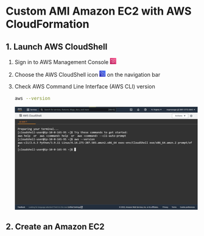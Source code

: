 # Custom AMI Amazon EC2 with AWS CloudFormation


## 1. Launch AWS CloudShell

1. Sign in to AWS Management Console <img src="https://github.com/t2yijaeho/Custom-AMI-EC2-with-CloudFormation/blob/matia/images/AWS%20Management%20Console.png?raw=true" width="16">

2. Choose the AWS CloudShell icon <img src="https://github.com/t2yijaeho/Custom-AMI-EC2-with-CloudFormation/blob/matia/images/AWS%20CloudShell.png?raw=true" width="16"> on the navigation bar

3. Check AWS Command Line Interface (AWS CLI) version

    ```bash
    aws --version
    ```

    <img src="https://github.com/t2yijaeho/Custom-AMI-EC2-with-CloudFormation/blob/matia/images/AWS%20CloudShell%20version.png?raw=true">


## 2. Create an Amazon EC2
